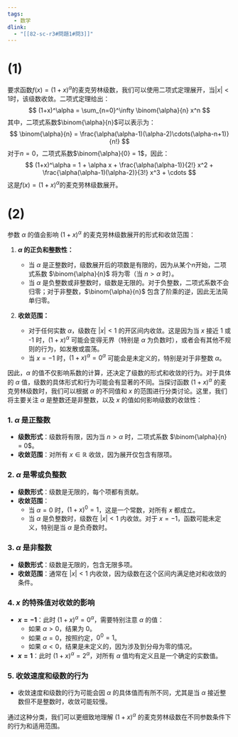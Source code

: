 ```yaml
---
tags:
  - 数学
dlink:
  - "[[82-sc-r3#問題1#問3]]"
---
```

# (1)
要求函数$f(x) = (1+x)^\alpha$的麦克劳林级数，我们可以使用二项式定理展开，当$|x| < 1$时，该级数收敛。二项式定理给出：
$$
(1+x)^\alpha = \sum_{n=0}^\infty \binom{\alpha}{n} x^n
$$
其中，二项式系数$\binom{\alpha}{n}$可以表示为：
$$
\binom{\alpha}{n} = \frac{\alpha(\alpha-1)(\alpha-2)\cdots(\alpha-n+1)}{n!}
$$
对于$n=0$，二项式系数$\binom{\alpha}{0} = 1$，因此：
$$
(1+x)^\alpha = 1 + \alpha x + \frac{\alpha(\alpha-1)}{2!} x^2 + \frac{\alpha(\alpha-1)(\alpha-2)}{3!} x^3 + \cdots
$$
这是$f(x) = (1+x)^\alpha$的麦克劳林级数展开。


# (2)
参数 $\alpha$ 的值会影响 $(1+x)^\alpha$ 的麦克劳林级数展开的形式和收敛范围：

1. **$\alpha$ 的正负和整数性：**
   - 当 $\alpha$ 是正整数时，级数展开后的项数是有限的，因为从某个$n$开始，二项式系数 $\binom{\alpha}{n}$ 将为零（当 $n > \alpha$ 时）。
   - 当 $\alpha$ 是负整数或非整数时，级数是无限的。对于负整数，二项式系数不会归零；对于非整数，$\binom{\alpha}{n}$ 包含了阶乘的逆，因此无法简单归零。

2. **收敛范围：**
   - 对于任何实数 $\alpha$，级数在 $|x| < 1$ 的开区间内收敛。这是因为当 $x$ 接近 1 或 -1 时，$(1+x)^\alpha$ 可能会变得无界（特别是 $\alpha$ 为负数时），或者会有其他不规则的行为，如发散或震荡。
   - 当 $x = -1$ 时，$(1+x)^\alpha = 0^\alpha$ 可能会是未定义的，特别是对于非整数 $\alpha$。

因此，$\alpha$ 的值不仅影响系数的计算，还决定了级数的形式和收敛的行为。对于具体的 $\alpha$ 值，级数的具体形式和行为可能会有显著的不同。当探讨函数 $(1+x)^\alpha$ 的麦克劳林级数时，我们可以根据 $\alpha$ 的不同值和 $x$ 的范围进行分类讨论。这里，我们将主要关注 $\alpha$ 是整数还是非整数，以及 $x$ 的值如何影响级数的收敛性：

### 1. $\alpha$ 是正整数
- **级数形式**：级数将有限，因为当 $n > \alpha$ 时，二项式系数 $\binom{\alpha}{n} = 0$。
- **收敛范围**：对所有 $x \in \mathbb{R}$ 收敛，因为展开仅包含有限项。

### 2. $\alpha$ 是零或负整数
- **级数形式**：级数是无限的，每个项都有贡献。
- **收敛范围**：
  - 当 $\alpha = 0$ 时，$(1+x)^0 = 1$，这是一个常数，对所有 $x$ 都成立。
  - 当 $\alpha$ 是负整数时，级数在 $|x| < 1$ 内收敛。对于 $x = -1$，函数可能未定义，特别是当 $\alpha$ 是负奇数时。

### 3. $\alpha$ 是非整数
- **级数形式**：级数是无限的，包含无限多项。
- **收敛范围**：通常在 $|x| < 1$ 内收敛，因为级数在这个区间内满足绝对和收敛的条件。

### 4. $x$ 的特殊值对收敛的影响
- **$x = -1$**：此时 $(1+x)^\alpha = 0^\alpha$，需要特别注意 $\alpha$ 的值：
  - 如果 $\alpha > 0$，结果为 0。
  - 如果 $\alpha = 0$，按照约定，$0^0 = 1$。
  - 如果 $\alpha < 0$，结果是未定义的，因为涉及到分母为零的情况。
- **$x = 1$**：此时 $(1+x)^\alpha = 2^\alpha$，对所有 $\alpha$ 值均有定义且是一个确定的实数值。

### 5. 收敛速度和级数的行为
- 收敛速度和级数的行为可能会因 $\alpha$ 的具体值而有所不同，尤其是当 $\alpha$ 接近整数但不是整数时，收敛可能较慢。

通过这种分类，我们可以更细致地理解 $(1+x)^\alpha$ 的麦克劳林级数在不同参数条件下的行为和适用范围。